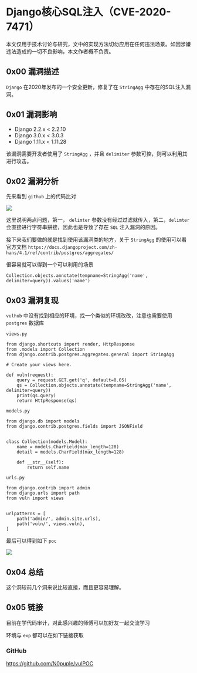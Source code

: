 # Django核心SQL注入（CVE-2020-7471）

本文仅用于技术讨论与研究，文中的实现方法切勿应用在任何违法场景。如因涉嫌违法造成的一切不良影响，本文作者概不负责。

## 0x00 漏洞描述

`Django` 在2020年发布的一个安全更新，修复了在 `StringAgg` 中存在的SQL注入漏洞。

## 0x01 漏洞影响

- Django 2.2.x < 2.2.10
- Django 3.0.x < 3.0.3
- Django 1.11.x < 1.11.28

该漏洞需要开发者使用了 `StringAgg`  ，并且 `delimiter` 参数可控，则可以利用其进行攻击。

## 0x02 漏洞分析

先来看到 `github` 上的代码比对

![](https://gitee.com/N0puple/picgo/raw/master/img/20220921230809.png)

这里说明两点问题，第一， `delimter` 参数没有经过过滤就传入，第二，`delimter` 会直接进行字符串拼接，因此也是导致了存在 `SQL` 注入漏洞的原因。

接下来我们要做的就是找到使用该漏洞类的地方，关于 `StringAgg` 的使用可以看官方文档 `https://docs.djangoproject.com/zh-hans/4.1/ref/contrib/postgres/aggregates/` 

很容易就可以得到一个可以利用的场景

```
Collection.objects.annotate(tempname=StringAgg('name', delimiter=query)).values('name')
```

## 0x03 漏洞复现

`vulhub` 中没有找到相应的环境，找一个类似的环境改改，注意也需要使用 `postgres` 数据库

`views.py`

```
from django.shortcuts import render, HttpResponse
from .models import Collection
from django.contrib.postgres.aggregates.general import StringAgg

# Create your views here.

def vuln(request):
    query = request.GET.get('q', default=0.05)
    qs = Collection.objects.annotate(tempname=StringAgg('name', delimiter=query))
    print(qs.query)
    return HttpResponse(qs)

```

`models.py`

```
from django.db import models
from django.contrib.postgres.fields import JSONField


class Collection(models.Model):
    name = models.CharField(max_length=128)
    detail = models.CharField(max_length=128)

    def __str__(self):
        return self.name

```

`urls.py`

```
from django.contrib import admin
from django.urls import path
from vuln import views


urlpatterns = [
    path('admin/', admin.site.urls),
    path('vuln/', views.vuln),
]

```

最后可以得到如下 `poc`

![](https://gitee.com/N0puple/picgo/raw/master/img/20220921231943.png)

## 0x04 总结

这个洞较前几个洞来说比较直接，而且更容易理解。

## 0x05 链接

目前在学代码审计，对此感兴趣的师傅可以加好友一起交流学习

环境与 `exp` 都可以在如下链接获取

### GitHub

https://github.com/N0puple/vulPOC



